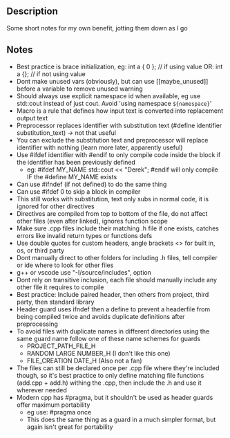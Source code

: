 ## Description

Some short notes for my own benefit, jotting them down as I go

## Notes

- Best practice is brace initialization, eg: int a { 0 }; // if using value OR: int a {}; // if not using value
- Dont make unused vars (obviously), but can use [[maybe_unused]] before a variable to remove unused warning
- Should always use explicit namespace id when available, eg use std::cout instead of just cout. Avoid 'using namespace `${namespace}`'
- Macro is a rule that defines how input text is converted into replacement output text
- Preprocessor replaces identifier with substitution text (#define identifier substitution_text) -> not that useful
- You can exclude the substitution text and preprocessor will replace identifier with nothing (learn more later, apparently useful)
- Use #ifdef identifier with #endif to only compile code inside the block if the identifier has been previously defined
  - eg: #ifdef MY_NAME std::cout << "Derek"; #endif will only compile IF the #define MY_NAME exists
- Can use #ifndef (if not defined) to do the same thing
- Can use #ifdef 0 to skip a block in compiler
- This still works with substitution, text only subs in normal code, it is ignored for other directives
- Directives are compiled from top to bottom of the file, do not affect other files (even after linked), ignores function scope
- Make sure .cpp files include their matching .h file if one exists, catches errors like invalid return types or functions defs
- Use double quotes for custom headers, angle brackets <> for built in, os, or third party
- Dont manually direct to other folders for including .h files, tell compiler or ide where to look for other files
- g++ or vscode use "-I/source/includes", option
- Dont rely on transitive inclusion, each file should manually include any other file it requires to compile
- Best practice: Include paired header, then others from project, third party, then standard library
- Header guard uses ifndef then a define to prevent a headerfile from being compiled twice and avoids duplicate definitions after preprocessing
- To avoid files with duplicate names in different directories using the same guard name follow one of these name schemes for guards
  - PROJECT_PATH_FILE_H
  - RANDOM LARGE NUMBER_H (I don't like this one)
  - FILE_CREATION DATE_H (Also not a fan)
- The files can still be declared once per .cpp file where they're included though, so it's best practice to only define matching file functions (add.cpp + add.h) withing the .cpp, then include the .h and use it wherever needed
- Modern cpp has #pragma, but it shouldn't be used as header guards offer maximum portability
  - eg use: #pragma once
  - This does the same thing as a guard in a much simpler format, but again isn't great for portability
